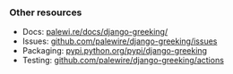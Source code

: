 ### Other resources

* Docs: [palewi.re/docs/django-greeking/](https://palewi.re/docs/django-greeking/)
* Issues: [github.com/palewire/django-greeking/issues](https://github.com/palewire/django-greeking/issues)
* Packaging: [pypi.python.org/pypi/django-greeking](https://pypi.python.org/pypi/django-greeking)
* Testing: [github.com/palewire/django-greeking/actions](https://github.com/palewire/django-greeking/actions)
